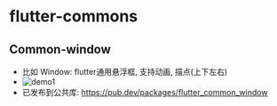 # flutter-commons
## Common-window
* 比如 Window: flutter通用悬浮框, 支持动画, 描点(上下左右)
* ![demo1](https://github.com/LightSun/flutter-commons/blob/master/assets/flutter_common_window.gif)
* 已发布到公共库:  https://pub.dev/packages/flutter_common_window
